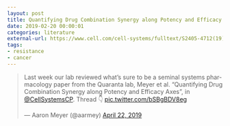 ```yaml
---
layout: post
title: Quantifying Drug Combination Synergy along Potency and Efficacy Axes
date: 2019-02-20 00:00:01
categories: literature
external-url: https://www.cell.com/cell-systems/fulltext/S2405-4712(19)30031-6
tags:
- resistance
- cancer
---
```

<blockquote class="twitter-tweet"><p lang="en" dir="ltr">Last week our lab reviewed what’s sure to be a seminal systems pharmacology paper from the Quaranta lab, Meyer et al. “Quantifying Drug Combination Synergy along Potency and Efficacy Axes”, in <a href="https://twitter.com/CellSystemsCP?ref_src=twsrc%5Etfw">@CellSystemsCP</a>. Thread 👇 <a href="https://t.co/bSBgBDV8eg">pic.twitter.com/bSBgBDV8eg</a></p>&mdash; Aaron Meyer (@aarmey) <a href="https://twitter.com/aarmey/status/1120331854786117639?ref_src=twsrc%5Etfw">April 22, 2019</a></blockquote> <script async src="https://platform.twitter.com/widgets.js" charset="utf-8"></script>
